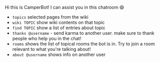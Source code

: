 Hi this is CamperBot! I can assist you in this chatroom :smile: 

- `topics` selected pages from the wiki
- `wiki TOPIC` show wiki contents on that topic
- `find TOPIC` show a list of entries about topic
- `thanks @username` - send karma to another user. make sure to thank people who help you in the chat!
- `rooms` shows the list of topical rooms the bot is in. Try to join a room relevant to what you're talking about!
- `about @username` shows info on another user

